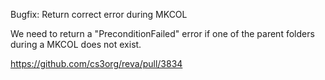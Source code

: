 Bugfix: Return correct error during MKCOL

We need to return a "PreconditionFailed" error if one of the parent folders during a MKCOL does not exist.

https://github.com/cs3org/reva/pull/3834
